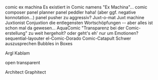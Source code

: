 
comic ex machina            Es existiert in Comic namens "Ex Machina"...
comic composer
panel planner
panel peddler               haha! (aber ggf. negative konnotation...)
panel pusher                zu aggressiv?
Juxt-o-mat
Juxt machine
Juxtionist
Conjuxtion                  die entlegensten Wortschöpfungen -- aber alles ist schon mal da gewesen...
AquaComic                   "Transparenz bei der Comic-erstellung" zu weit hergeholt? oder geht's eh' nur um Emotionen?
sequential-layouter
el-Comic-Dorado
Comic-Catapult              Schwer auszusprechen
Bubbles in Boxes

Argl
Kablam


open
transparent

Architect
Graphitect




